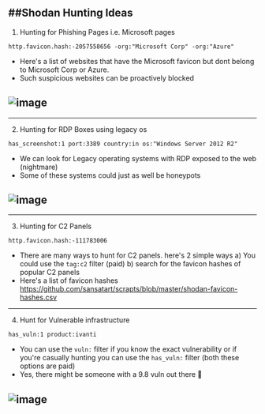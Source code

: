 ##Shodan Hunting Ideas
---
1) Hunting for Phishing Pages i.e. Microsoft pages
```
http.favicon.hash:-2057558656 -org:"Microsoft Corp" -org:"Azure"
```
* Here's a list of websites that have the Microsoft favicon but dont belong to Microsoft Corp or Azure.
* Such suspicious websites can be proactively blocked
  
![image](https://github.com/user-attachments/assets/69655ee7-9d56-4391-b2a8-ca453cf116a4)
---
---
2) Hunting for RDP Boxes using legacy os
```
has_screenshot:1 port:3389 country:in os:"Windows Server 2012 R2"
```
* We can look for Legacy operating systems with RDP exposed to the web (nightmare)
* Some of these systems could just as well be honeypots
  
![image](https://github.com/user-attachments/assets/a6aa6319-4d4f-4ed3-8da0-7c91f57d982f)
--- 
---
3) Hunting for C2 Panels

```
http.favicon.hash:-111783006
```
* There are many ways to hunt for C2 panels. here's 2 simple ways a) You could use the `tag:c2` filter (paid) b) search for the favicon hashes of popular C2 panels
* Here's a list of favicon hashes https://github.com/sansatart/scrapts/blob/master/shodan-favicon-hashes.csv
---

4) Hunt for Vulnerable infrastructure
```
has_vuln:1 product:ivanti
```
* You can use the `vuln:` filter if you know the exact vulnerability or if you're casually hunting you can use the `has_vuln:` filter (both these options are paid)
* Yes, there might be someone with a 9.8 vuln out there 🙈

![image](https://github.com/user-attachments/assets/3c3ee663-e13c-43f0-82fb-b75fd64a47da)
---

